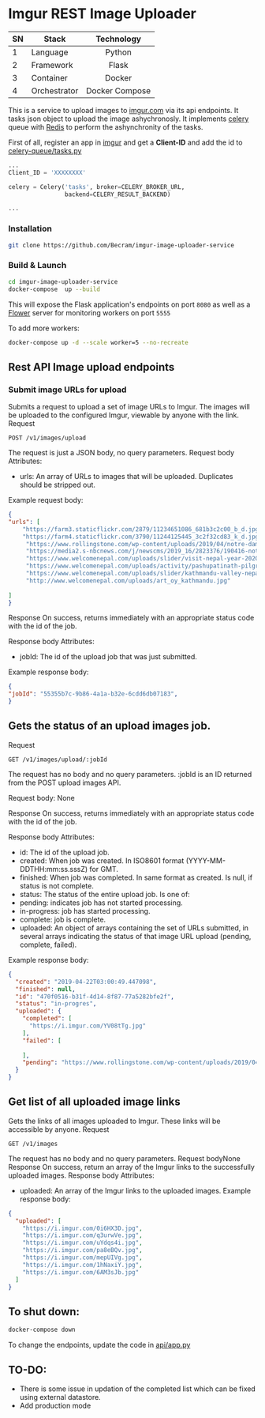 # Imgur REST Image Uploader

| SN |      Stack   | Technology        | 
|--| ------------- |:-------------:|
| 1 | Language     | Python | 
| 2 |Framework      | Flask      | 
| 3| Container | Docker      |  
| 4|Orchestrator | Docker Compose      |  


This is a service to upload images to [imgur.com](https://www.imgur.com) via its api endpoints. It tasks json object to upload the image ashychronosly. It implements [celery](http://www.celeryproject.org/) queue with [Redis](https://redis.io/) to perform the ashynchronity of the tasks. 

First of all, register an app in [imgur](https://api.imgur.com/oauth2/addclient) and get a **Client-ID** and add the id to [celery-queue/tasks.py](celery-queue/tasks.py)

```python
...
Client_ID = 'XXXXXXXX'

celery = Celery('tasks', broker=CELERY_BROKER_URL,
                backend=CELERY_RESULT_BACKEND)

...                
```


### Installation


```bash
git clone https://github.com/Becram/imgur-image-uploader-service
```

### Build & Launch
```bash
cd imgur-image-uploader-service
docker-compose  up --build
```


This will expose the Flask application's endpoints on port `8080` as well as a [Flower](https://github.com/mher/flower) server for monitoring workers on port `5555`

To add more workers:
```bash
docker-compose up -d --scale worker=5 --no-recreate
```


## Rest API Image upload endpoints

### Submit image URLs for upload
Submits a request to upload a set of image URLs to Imgur. The images will be uploaded to the configured Imgur, viewable by anyone with the link.
Request
```
POST /v1/images/upload
```
The request is just a JSON body, no query parameters.
Request body
Attributes:
* urls: An array of URLs to images that will be uploaded. Duplicates should be stripped out.

Example request body:
```json
{
"urls": [
    "https://farm3.staticflickr.com/2879/11234651086_681b3c2c00_b_d.jpg",
    "https://farm4.staticflickr.com/3790/11244125445_3c2f32cd83_k_d.jpg",     
     "https://www.rollingstone.com/wp-content/uploads/2019/04/notre-dame-rebuild.jpg",
     "https://media2.s-nbcnews.com/j/newscms/2019_16/2823376/190416-notre-dame-fire-mn-0740_4917dcab40d35a0c8da7db09fc8a0aa8.f-760w.jpg",
     "https://www.welcomenepal.com/uploads/slider/visit-nepal-year-2020-ntb-dmo-site-banner.jpeg",
     "https://www.welcomenepal.com/uploads/activity/pashupatinath-pilgrimage-tour-in-kathmandu-nepal.jpeg",
     "https://www.welcomenepal.com/uploads/slider/kathmandu-valley-nepal.jpeg",
     "http://www.welcomenepal.com/uploads/art_oy_kathmandu.jpg"
 
]
}
```
Response
On success, returns immediately with an appropriate status code with the id of the job.

Response body
Attributes:
* jobId: The id of the upload job that was just submitted.

Example response body:
```json
{
"jobId": "55355b7c-9b86-4a1a-b32e-6cdd6db07183",
}
```



## Gets the status of an upload images job.
Request
```
GET /v1/images/upload/:jobId
```
The request has no body and no query parameters. :jobId is an ID returned from the POST upload images API.

Request body: None

Response
On success, returns immediately with an appropriate status code with the id of the job.

Response body
Attributes:
* id: The id of the upload job.
* created: When job was created. In ISO8601 format (YYYY-MM-DDTHH:mm:ss.sssZ) for GMT.
* finished: When job was completed. In same format as created. Is null, if status is not complete.
* status: The status of the entire upload job. Is one of:
* pending: indicates job has not started processing.
* in-progress: job has started processing.
* complete: job is complete.
* uploaded: An object of arrays containing the set of URLs submitted, in several arrays indicating the status of that image URL upload (pending, complete, failed).

Example response body:

```json
{
  "created": "2019-04-22T03:00:49.447098",
  "finished": null,
  "id": "470f0516-b31f-4d14-8f87-77a5282bfe2f",
  "status": "in-progres",
  "uploaded": {
    "completed": [
      "https://i.imgur.com/YV08tTg.jpg"
    ],
    "failed": [
      
    ],
    "pending": "https://www.rollingstone.com/wp-content/uploads/2019/04/notre-dame-rebuild.jpg"
  }
}
```

## Get list of all uploaded image links
Gets the links of all images uploaded to Imgur. These links will be accessible by anyone.
Request
```
GET /v1/images
```
The request has no body and no query parameters.
Request bodyNone
Response
On success, return an array of the Imgur links to the successfully uploaded images. 
Response body
Attributes:
* uploaded: An array of the Imgur links to the uploaded images.
Example response body:
```json
{
  "uploaded": [
    "https://i.imgur.com/0i6HX3D.jpg",
    "https://i.imgur.com/q3urwVe.jpg",
    "https://i.imgur.com/uYdqs4i.jpg",
    "https://i.imgur.com/pa8eBQv.jpg",
    "https://i.imgur.com/mepUIVg.jpg",
    "https://i.imgur.com/1hNaxiY.jpg",
    "https://i.imgur.com/6AM3sJb.jpg"
  ]
}
```






## To shut down:

```bash
docker-compose down
```

To change the endpoints, update the code in [api/app.py](api/app.py)

## TO-DO: 
* There is some issue in updation of the completed list which can be fixed using external datastore.
* Add production mode

